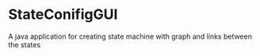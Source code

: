 # StateConifigGUI
A java application for creating state machine with graph and links between the states 
